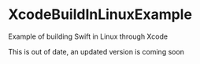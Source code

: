 # XcodeBuildInLinuxExample
Example of building Swift in Linux through Xcode


This is out of date, an updated version is coming soon
